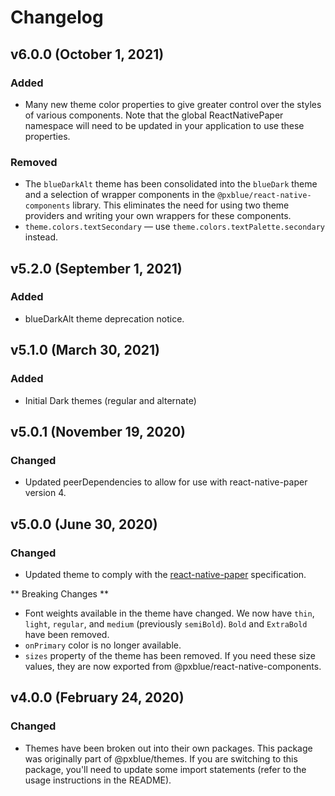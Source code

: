 # Changelog

## v6.0.0 (October 1, 2021)

### Added

-   Many new theme color properties to give greater control over the styles of various components. Note that the global ReactNativePaper namespace will need to be updated in your application to use these properties.

### Removed
-   The `blueDarkAlt` theme has been consolidated into the `blueDark` theme and a selection of wrapper components in the `@pxblue/react-native-components` library. This eliminates the need for using two theme providers and writing your own wrappers for these components.
-   `theme.colors.textSecondary` — use `theme.colors.textPalette.secondary` instead.

## v5.2.0 (September 1, 2021)

### Added

-   blueDarkAlt theme deprecation notice.

## v5.1.0 (March 30, 2021)

### Added

-   Initial Dark themes (regular and alternate)

## v5.0.1 (November 19, 2020)

### Changed

-   Updated peerDependencies to allow for use with react-native-paper version 4.

## v5.0.0 (June 30, 2020)

### Changed

-   Updated theme to comply with the [react-native-paper](https://callstack.github.io/react-native-paper/theming.html) specification.

** Breaking Changes **

-   Font weights available in the theme have changed. We now have `thin`, `light`, `regular`, and `medium` (previously `semiBold`). `Bold` and `ExtraBold` have been removed.
-   `onPrimary` color is no longer available.
-   `sizes` property of the theme has been removed. If you need these size values, they are now exported from @pxblue/react-native-components.

## v4.0.0 (February 24, 2020)

### Changed

-   Themes have been broken out into their own packages. This package was originally part of @pxblue/themes. If you are switching to this package, you'll need to update some import statements (refer to the usage instructions in the README).
